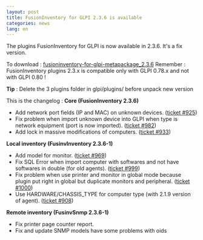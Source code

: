 ```yaml
---
layout: post
title: FusionInventory for GLPI 2.3.6 is available
categories: news
lang: en
---
```


The plugins FusionInventory for GLPI is now available in 2.3.6. It's a fix version.

To download : [fusioninventory-for-glpi-metapackage_2.3.6](http://forge.fusioninventory.org/attachments/download/410/fusioninventory-for-glpi-metapackage_2.3.6.tar.gz)
Remember : FusionInventory plugins 2.3.x is compatible only with GLPI 0.78.x and not with GLPI 0.80 !

<strong>Tip</strong> : Delete the 3 plugins folder in glpi/plugins/ before unpack new version

This is the changelog : 
<strong>Core (FusionInventory 2.3.6)</strong>


* Add network port fields (IP and MAC) on unknown devices. ([ticket #925](http://forge.fusioninventory.org/issues/925))
* Fix problem when import unknown device into GLPI when type is network equipment (port is now imported). ([ticket #982](http://forge.fusioninventory.org/issues/982))
* Add lock in massive modifications of computers. ([ticket #933](http://forge.fusioninventory.org/issues/933))




<strong>Local inventory (FusinvInventory 2.3.6-1)</strong>


* Add model for monitor. ([ticket #969](http://forge.fusioninventory.org/issues/969))
* Fix SQL Error when import computer with softwares and not have softwares in double (for old agents). ([ticket #999](http://forge.fusioninventory.org/issues/999))
* Fix problem when use printer and monitor in global mode because plugin put right in global but duplicate monitors and peripheral. ([ticket #1000](http://forge.fusioninventory.org/issues/1000))
* Use HARDWARE/CHASSIS_TYPE for computer type (with 2.1.9 version of agent).  ([ticket #908](http://forge.fusioninventory.org/issues/908))




<strong>Remote inventory (FusinvSnmp 2.3.6-1)</strong>


* Fix printer page counter report.
* Fix and update SNMP models have some problems with oids



